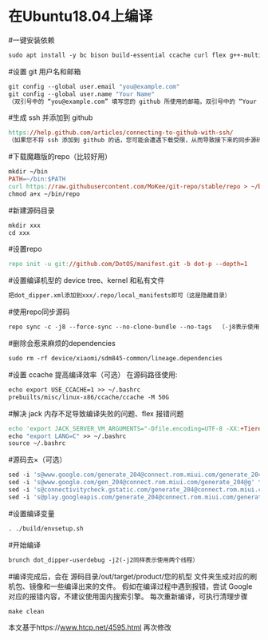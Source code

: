 # 在Ubuntu18.04上编译
#一键安装依赖
```makefile
sudo apt install -y bc bison build-essential ccache curl flex g++-multilib gcc-multilib git gnupg gperf lib32ncurses5-dev lib32readline-dev lib32z1-dev liblz4-tool libncurses5-dev libsdl1.2-dev libssl-dev libwxgtk3.0-dev libxml2 libxml2-utils lzop pngcrush rsync schedtool squashfs-tools xsltproc zip zlib1g-dev imagemagick libbz2-dev libssl-dev lzma ncftp bash-completion m4 openjdk-8-jdk python
```


#设置 git 用户名和邮箱
```makefile
git config --global user.email "you@example.com"
git config --global user.name "Your Name"
（双引号中的 “you@example.com” 填写您的 github 所使用的邮箱，双引号中的 “Your Name” 填写您的 github 用户名，不要把双引号去掉。）
```
#生成 ssh 并添加到 github
```makefile
https://help.github.com/articles/connecting-to-github-with-ssh/
（如果您不将 ssh 添加到 github 的话，您可能会遭遇下载受限，从而导致接下来的同步源码失败。）
```

#下载魔趣版的repo（比较好用）
```makefile
mkdir ~/bin
PATH=~/bin:$PATH
curl https://raw.githubusercontent.com/MoKee/git-repo/stable/repo > ~/bin/repo
chmod a+x ~/bin/repo
```

#新建源码目录
```makefile
mkdir xxx
cd xxx
```

#设置repo
```makefile
repo init -u git://github.com/DotOS/manifest.git -b dot-p --depth=1
```

#设置编译机型的 device tree、kernel 和私有文件
```makefile
把dot_dipper.xml添加到xxx/.repo/local_manifests即可（这是隐藏目录）
```

#使用repo同步源码
```makefile
repo sync -c -j8 --force-sync --no-clone-bundle --no-tags  （-j8表示使用8个线程）
```
#删除会惹来麻烦的dependencies
```makefile
sudo rm -rf device/xiaomi/sdm845-common/lineage.dependencies
```

#设置 ccache 提高编译效率（可选）
在源码路径使用:
```makefile
echo export USE_CCACHE=1 >> ~/.bashrc
prebuilts/misc/linux-x86/ccache/ccache -M 50G
```

#解决 jack 内存不足导致编译失败的问题、flex 报错问题
```makefile
echo 'export JACK_SERVER_VM_ARGUMENTS="-Dfile.encoding=UTF-8 -XX:+TieredCompilation -Xmx4096m"' >> ~/.bashrc
echo "export LANG=C" >> ~/.bashrc
source ~/.bashrc
```

#源码去×（可选）
```makefile
sed -i 's@www.google.com/generate_204@connect.rom.miui.com/generate_204@g' frameworks/base/services/core/java/com/android/server/connectivity/NetworkMonitor.java
sed -i 's@www.google.com/gen_204@connect.rom.miui.com/generate_204@g' frameworks/base/services/core/java/com/android/server/connectivity/NetworkMonitor.java
sed -i 's@connectivitycheck.gstatic.com/generate_204@connect.rom.miui.com/generate_204@g' frameworks/base/services/core/java/com/android/server/connectivity/NetworkMonitor.java
sed -i 's@play.googleapis.com/generate_204@connect.rom.miui.com/generate_204@g' frameworks/base/services/core/java/com/android/server/connectivity/NetworkMonitor.java
```

#设置编译变量
```makefile
. ./build/envsetup.sh
```

#开始编译
```makefile
brunch dot_dipper-userdebug -j2(-j2同样表示使用两个线程）
```

#编译完成后，会在 源码目录/out/target/product/您的机型 文件夹生成对应的刷机包、镜像和一些编译出来的文件。
假如在编译过程中遇到报错，尝试 Google 对应的报错内容，不建议使用国内搜索引擎。
每次重新编译，可执行清理步骤
```makefile
make clean
```

本文基于https://www.htcp.net/4595.html 再次修改

